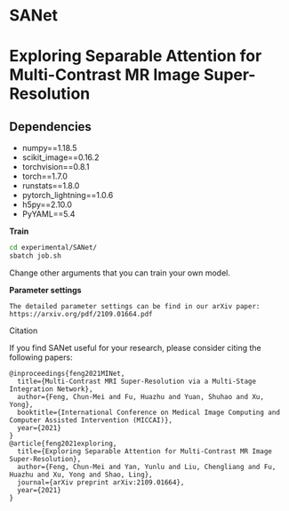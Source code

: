 # SANet
# Exploring Separable Attention for Multi-Contrast MR Image Super-Resolution

## Dependencies
* numpy==1.18.5
* scikit_image==0.16.2
* torchvision==0.8.1
* torch==1.7.0
* runstats==1.8.0
* pytorch_lightning==1.0.6
* h5py==2.10.0
* PyYAML==5.4

**Train**
```bash
cd experimental/SANet/
sbatch job.sh
```

Change other arguments that you can train your own model.

**Parameter settings**
```
The detailed parameter settings can be find in our arXiv paper: https://arxiv.org/pdf/2109.01664.pdf
```

Citation

If you find SANet useful for your research, please consider citing the following papers:

```
@inproceedings{feng2021MINet,
  title={Multi-Contrast MRI Super-Resolution via a Multi-Stage Integration Network},
  author={Feng, Chun-Mei and Fu, Huazhu and Yuan, Shuhao and Xu, Yong},
  booktitle={International Conference on Medical Image Computing and Computer Assisted Intervention (MICCAI)},
  year={2021}
}
@article{feng2021exploring,
  title={Exploring Separable Attention for Multi-Contrast MR Image Super-Resolution},
  author={Feng, Chun-Mei and Yan, Yunlu and Liu, Chengliang and Fu, Huazhu and Xu, Yong and Shao, Ling},
  journal={arXiv preprint arXiv:2109.01664},
  year={2021}
}
```
